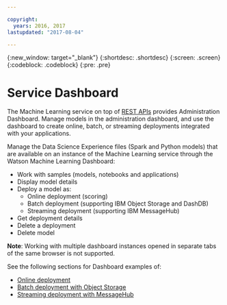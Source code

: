 ```yaml
---

copyright:
  years: 2016, 2017
lastupdated: "2017-08-04"

---
```


{:new_window: target="_blank"}
{:shortdesc: .shortdesc}
{:screen: .screen}
{:codeblock: .codeblock}
{:pre: .pre}

# Service Dashboard


The Machine Learning service on top of [REST APIs](https://watson-ml-api.mybluemix.net/) provides Administration Dashboard.
Manage models in the administration dashboard, and use the dashboard to create online, batch, or streaming deployments integrated with your applications.

Manage the Data Science Experience files (Spark and Python models)
that are available on an instance of the Machine Learning service
through the Watson Machine Learning Dashboard:

*  Work with samples (models, notebooks and applications)
*  Display model details
*  Deploy a model as:
   *  Online deployment (scoring)
   *  Batch deployment (supporting IBM Object Storage and DashDB)
   *  Streaming deployment (supporting IBM MessageHub)
*  Get deployment details
*  Delete a deployment
*  Delete model

**Note**: Working with multiple dashboard instances opened in separate tabs of the same browser is not supported.

See the following sections for Dashboard examples of:

*  [Online deployment](pm_service_ui_spark_online.html)
*  [Batch deployment with Object Storage](pm_service_ui_spark_batch.html)
*  [Streaming deployment with MessageHub](pm_service_ui_spark_streaming.html)
